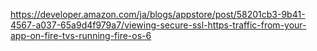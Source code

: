 https://developer.amazon.com/ja/blogs/appstore/post/58201cb3-9b41-4567-a037-65a9d4f979a7/viewing-secure-ssl-https-traffic-from-your-app-on-fire-tvs-running-fire-os-6
